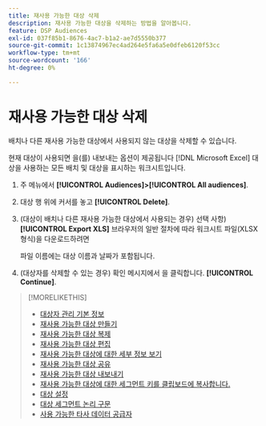 ```yaml
---
title: 재사용 가능한 대상 삭제
description: 재사용 가능한 대상을 삭제하는 방법을 알아봅니다.
feature: DSP Audiences
exl-id: 037f85b1-8676-4ac7-b1a2-ae7d5550b377
source-git-commit: 1c13874967ec4ad264e5fa6a5e0dfeb6120f53cc
workflow-type: tm+mt
source-wordcount: '166'
ht-degree: 0%

---
```


# 재사용 가능한 대상 삭제

배치나 다른 재사용 가능한 대상에서 사용되지 않는 대상을 삭제할 수 있습니다.

현재 대상이 사용되면 을(를) 내보내는 옵션이 제공됩니다 [!DNL Microsoft Excel] 대상을 사용하는 모든 배치 및 대상을 표시하는 워크시트입니다.

1. 주 메뉴에서 **[!UICONTROL Audiences]>[!UICONTROL All audiences]**.

1. 대상 행 위에 커서를 놓고 **[!UICONTROL Delete]**.

1. (대상이 배치나 다른 재사용 가능한 대상에서 사용되는 경우) 선택 사항) **[!UICONTROL Export XLS]** 브라우저의 일반 절차에 따라 워크시트 파일(XLSX 형식)을 다운로드하려면

   파일 이름에는 대상 이름과 날짜가 포함됩니다.

1. (대상자를 삭제할 수 있는 경우) 확인 메시지에서 을 클릭합니다. **[!UICONTROL Continue]**.

>[!MORELIKETHIS]
>
>* [대상자 관리 기본 정보](audience-about.md)
>* [재사용 가능한 대상 만들기](reusable-audience-create.md)
>* [재사용 가능한 대상 복제](reusable-audience-duplicate.md)
>* [재사용 가능한 대상 편집](reusable-audience-edit.md)
>* [재사용 가능한 대상에 대한 세부 정보 보기](reusable-audience-view-details.md)
>* [재사용 가능한 대상 공유](reusable-audience-share.md)
>* [재사용 가능한 대상 내보내기](reusable-audience-export.md)
>* [재사용 가능한 대상에 대한 세그먼트 키를 클립보드에 복사합니다.](reusable-audience-clipboard.md)
>* [대상 설정](audience-settings.md)
>* [대상 세그먼트 논리 구문](audience-segment-logic-syntax.md)
>* [사용 가능한 타사 데이터 공급자](third-party-data-providers.md)

